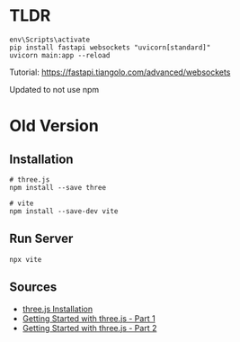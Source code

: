 # TLDR
```
env\Scripts\activate
pip install fastapi websockets "uvicorn[standard]"
uvicorn main:app --reload
```

Tutorial:
https://fastapi.tiangolo.com/advanced/websockets

Updated to not use npm
# Old Version
## Installation 
```
# three.js
npm install --save three

# vite
npm install --save-dev vite
```
## Run Server
```
npx vite
```

## Sources
- [three.js Installation](https://threejs.org/docs/index.html#manual/en/introduction/Installation)
- [Getting Started with three.js - Part 1](https://medium.com/nerd-for-tech/getting-started-with-your-first-three-js-project-part-one-the-setup-17f18660aecc)
- [Getting Started with three.js - Part 2](https://medium.com/nerd-for-tech/getting-started-with-your-first-three-js-project-part-two-the-build-3fd9a2f21418)